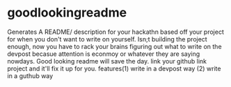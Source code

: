 # goodlookingreadme
Generates A README/ description for your hackathn based off your project for when you don't want to write on yourself. Isn;t building the project enough, now you have to rack your brains figuring out what to write on the devpost becasue attention is econmoy or whatever they are saying nowdays. Good looking readme will save the day. link your github link project and it'll fix it up for you. features(1) write in a devpost way (2) write in a guthub way 
